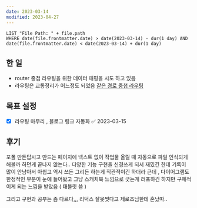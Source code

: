 ```yaml
---
date: 2023-03-14
modified: 2023-04-27
---
```


```dataview
LIST "File Path: " + file.path
WHERE date(file.frontmatter.date) > date(2023-03-14) - dur(1 day) AND date(file.frontmatter.date) < date(2023-03-14) + dur(1 day)
```

## 한 일

- router 중첩 라우팅을 위한 데이터 매핑을 시도 하고 있음
- 라우팅은 교통정리가 어느정도 되었음 [같은 경로 중첩 라우팅](../posts/같은%20경로%20중첩%20라우팅)

## 목표 설정

- [x] 라우팅 마무리 , 블로그 링크 자동화 ✅ 2023-03-15

## 후기

포폴 만든답시고 만드는 페이지에 넥스트 없이 작업물 올릴 때 자동으로 파일 인식되게 해볼까 하던게 끝나지 않는다..
다양한 기능 구현을 신경쓰게 되서 재밌긴 한데
기록이 많이 안남아서 아쉽고
역시 쓰든 그리든 하는게 직관적이긴 하더라 근데 , 다이어그램도 한정적인 부분이 눈에 들어왔고
그냥 스캐치북 느낌으로 긋는게 러프하긴 하지만 구체적이게 되는 느낌을 받았음 ( 태블릿 씀 )

그리고 구현과 공부는 좀 다르다,,,
리덕스 잘못썻다고 제로초님한테 혼났따..
